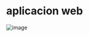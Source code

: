 # aplicacion web

![image](https://github.com/user-attachments/assets/ec9ed091-add9-48dd-ba75-5ca1894e7f88)
